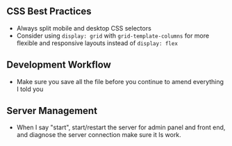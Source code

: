 ## CSS Best Practices

- Always split mobile and desktop CSS selectors
- Consider using `display: grid` with `grid-template-columns` for more flexible and responsive layouts instead of `display: flex`

## Development Workflow

- Make sure you save all the file before you continue to amend everything I told you

## Server Management

- When I say "start", start/restart the server for admin panel and front end, and diagnose the server connection make sure it Is work.